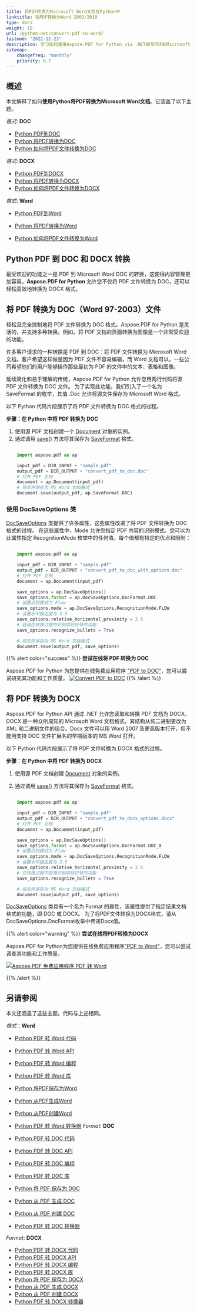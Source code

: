 ```yaml
---
title: 将PDF转换为Microsoft Word文档在Python中
linktitle: 将PDF转换为Word 2003/2019
type: docs
weight: 10
url: /python-net/convert-pdf-to-word/
lastmod: "2022-12-23"
description: 学习如何使用Aspose.PDF for Python via .NET编写PDF到Microsoft Word格式转换的Python代码，并调优PDF到DOC(DOCX)的转换。
sitemap:
    changefreq: "monthly"
    priority: 0.7
---
```


## 概述

本文解释了如何**使用Python将PDF转换为Microsoft Word文档**。它涵盖了以下主题。

_格式_: **DOC**
- [Python PDF到DOC](#python-pdf-to-doc)
- [Python 将PDF转换为DOC](#python-pdf-to-doc)
- [Python 如何将PDF文件转换为DOC](#python-pdf-to-doc)

_格式_: **DOCX**
- [Python PDF到DOCX](#python-pdf-to-docx)
- [Python 将PDF转换为DOCX](#python-pdf-to-docx)
- [Python 如何将PDF文件转换为DOCX](#python-pdf-to-docx)

_格式_: **Word**
- [Python PDF到Word](#python-pdf-to-docx)
- [Python 将PDF转换为Word](#python-pdf-to-doc)

- [Python 如何将PDF文件转换为Word](#python-pdf-to-docx)

## Python PDF 到 DOC 和 DOCX 转换

最受欢迎的功能之一是 PDF 到 Microsoft Word DOC 的转换，这使得内容管理更加容易。**Aspose.PDF for Python** 允许您不仅将 PDF 文件转换为 DOC，还可以轻松高效地转换为 DOCX 格式。

## 将 PDF 转换为 DOC（Word 97-2003）文件

轻松且完全控制地将 PDF 文件转换为 DOC 格式。Aspose.PDF for Python 是灵活的，并支持多种转换。例如，将 PDF 文档的页面转换为图像是一个非常受欢迎的功能。

许多客户请求的一种转换是 PDF 到 DOC：将 PDF 文件转换为 Microsoft Word 文档。客户希望这样做是因为 PDF 文件不容易编辑，而 Word 文档可以。一些公司希望他们的用户能够操作那些最初为 PDF 的文件中的文本、表格和图像。

延续简化和易于理解的传统，Aspose.PDF for Python 允许您用两行代码将源 PDF 文件转换为 DOC 文件。
 为了实现此功能，我们引入了一个名为 SaveFormat 的枚举，其值 .Doc 允许将源文件保存为 Microsoft Word 格式。

以下 Python 代码片段展示了将 PDF 文件转换为 DOC 格式的过程。

<a name="csharp-pdf-to-doc"><strong>步骤：在 Python 中将 PDF 转换为 DOC</strong></a>

1. 使用源 PDF 文档创建一个 [Document](https://reference.aspose.com/pdf/python-net/aspose.pdf/document/) 对象的实例。
2. 通过调用 [save()](https://reference.aspose.com/pdf/python-net/aspose.pdf/document/#methods) 方法将其保存为 [SaveFormat](https://reference.aspose.com/pdf/python-net/aspose.pdf/saveformat/) 格式。

```python

    import aspose.pdf as ap

    input_pdf = DIR_INPUT + "sample.pdf"
    output_pdf = DIR_OUTPUT + "convert_pdf_to_doc.doc"
    # 打开 PDF 文档
    document = ap.Document(input_pdf)
    # 将文件保存为 MS Word 文档格式
    document.save(output_pdf, ap.SaveFormat.DOC)
```

### 使用 DocSaveOptions 类

[DocSaveOptions](https://reference.aspose.com/pdf/python-net/aspose.pdf/docsaveoptions/) 类提供了许多属性，这些属性改进了将 PDF 文件转换为 DOC 格式的过程。 在这些属性中，Mode 允许您指定 PDF 内容的识别模式。您可以为此属性指定 RecognitionMode 枚举中的任何值。每个值都有特定的优点和限制：

```python

    import aspose.pdf as ap

    input_pdf = DIR_INPUT + "sample.pdf"
    output_pdf = DIR_OUTPUT + "convert_pdf_to_doc_with_options.doc"
    # 打开 PDF 文档
    document = ap.Document(input_pdf)

    save_options = ap.DocSaveOptions()
    save_options.format = ap.DocSaveOptions.DocFormat.DOC
    # 设置识别模式为 Flow
    save_options.mode = ap.DocSaveOptions.RecognitionMode.FLOW
    # 设置水平接近度为 2.5
    save_options.relative_horizontal_proximity = 2.5
    # 启用在转换过程中识别项目符号的功能
    save_options.recognize_bullets = True

    # 将文件保存为 MS Word 文档格式
    document.save(output_pdf, save_options)
```

{{% alert color="success" %}}
**尝试在线将 PDF 转换为 DOC**

Aspose.PDF for Python 为您提供在线免费应用程序 ["PDF to DOC"](https://products.aspose.app/pdf/conversion/pdf-to-doc)，您可以尝试研究其功能和工作质量。
[![Convert PDF to DOC](/pdf/net/images/pdf_to_word.png)](https://products.aspose.app/pdf/conversion/pdf-to-doc) {{% /alert %}}

## 将 PDF 转换为 DOCX

Aspose.PDF for Python API 通过 .NET 允许您读取和转换 PDF 文档为 DOCX。DOCX 是一种众所周知的 Microsoft Word 文档格式，其结构从纯二进制更改为 XML 和二进制文件的组合。Docx 文件可以用 Word 2007 及更高版本打开，但不能用支持 DOC 文件扩展名的早期版本的 MS Word 打开。

以下 Python 代码片段展示了将 PDF 文件转换为 DOCX 格式的过程。

<a name="csharp-pdf-to-docx"><strong>步骤：在 Python 中将 PDF 转换为 DOCX</strong></a>

1. 使用源 PDF 文档创建 [Document](https://reference.aspose.com/pdf/python-net/aspose.pdf/document/) 对象的实例。

2. 通过调用 [save()](https://reference.aspose.com/pdf/python-net/aspose.pdf/document/#methods) 方法将其保存为 [SaveFormat](https://reference.aspose.com/pdf/python-net/aspose.pdf/saveformat/) 格式。

```python

    import aspose.pdf as ap

    input_pdf = DIR_INPUT + "sample.pdf"
    output_pdf = DIR_OUTPUT + "convert_pdf_to_docx_options.docx"
    # 打开 PDF 文档
    document = ap.Document(input_pdf)

    save_options = ap.DocSaveOptions()
    save_options.format = ap.DocSaveOptions.DocFormat.DOC_X
    # 设置识别模式为 Flow
    save_options.mode = ap.DocSaveOptions.RecognitionMode.FLOW
    # 设置水平接近度为 2.5
    save_options.relative_horizontal_proximity = 2.5
    # 在转换过程中启用识别项目符号的功能
    save_options.recognize_bullets = True

    # 将文件保存为 MS Word 文档格式
    document.save(output_pdf, save_options)
```

[DocSaveOptions](https://reference.aspose.com/pdf/python-net/aspose.pdf/docsaveoptions/) 类具有一个名为 Format 的属性，该属性提供了指定结果文档格式的功能，即 DOC 或 DOCX。
 为了将PDF文件转换为DOCX格式，请从DocSaveOptions.DocFormat枚举中传递Docx值。

{{% alert color="warning" %}}
**尝试在线将PDF转换为DOCX**

Aspose.PDF for Python为您提供在线免费应用程序["PDF to Word"](https://products.aspose.app/pdf/conversion/pdf-to-docx)，您可以尝试调查其功能和工作质量。

[![Aspose.PDF 免费应用程序 PDF 转 Word](/pdf/net/images/pdf_to_word.png)](https://products.aspose.app/pdf/conversion/pdf-to-docx)

{{% /alert %}}

## 另请参阅

本文还涵盖了这些主题。代码与上述相同。

_格式_：**Word**
- [Python PDF 转 Word 代码](#python-pdf-to-docx)
- [Python PDF 转 Word API](#python-pdf-to-docx)
- [Python PDF 转 Word 编程](#python-pdf-to-docx)
- [Python PDF 转 Word 库](#python-pdf-to-docx)
- [Python 将PDF保存为Word](#python-pdf-to-docx)
- [Python 从PDF生成Word](#python-pdf-to-docx)
- [Python 从PDF创建Word](#python-pdf-to-docx)

- [Python PDF 转 Word 转换器](#python-pdf-to-docx)
_Format_: **DOC**
- [Python PDF 转 DOC 代码](#python-pdf-to-doc)
- [Python PDF 转 DOC API](#python-pdf-to-doc)
- [Python PDF 转 DOC 编程](#python-pdf-to-doc)
- [Python PDF 转 DOC 库](#python-pdf-to-doc)
- [Python 将 PDF 保存为 DOC](#python-pdf-to-doc)
- [Python 从 PDF 生成 DOC](#python-pdf-to-doc)
- [Python 从 PDF 创建 DOC](#python-pdf-to-doc)
- [Python PDF 转 DOC 转换器](#python-pdf-to-doc)

_Format_: **DOCX**
- [Python PDF 转 DOCX 代码](#python-pdf-to-docx)
- [Python PDF 转 DOCX API](#python-pdf-to-docx)
- [Python PDF 转 DOCX 编程](#python-pdf-to-docx)
- [Python PDF 转 DOCX 库](#python-pdf-to-docx)
- [Python 将 PDF 保存为 DOCX](#python-pdf-to-docx)
- [Python 从 PDF 生成 DOCX](#python-pdf-to-docx)
- [Python 从 PDF 创建 DOCX](#python-pdf-to-docx)
- [Python PDF 转 DOCX 转换器](#python-pdf-to-docx)